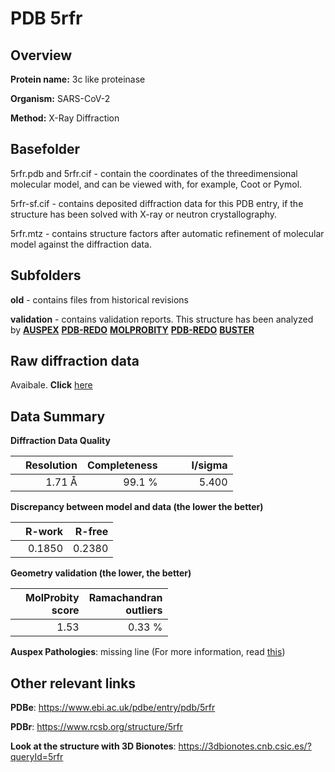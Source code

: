 # PDB 5rfr

## Overview

**Protein name:** 3c like proteinase

**Organism:** SARS-CoV-2

**Method:** X-Ray Diffraction

## Basefolder

5rfr.pdb and 5rfr.cif - contain the coordinates of the threedimensional molecular model, and can be viewed with, for example, Coot or Pymol.

5rfr-sf.cif - contains deposited diffraction data for this PDB entry, if the structure has been solved with X-ray or neutron crystallography.

5rfr.mtz - contains structure factors after automatic refinement of molecular model against the diffraction data.

## Subfolders



**old** - contains files from historical revisions

**validation** - contains validation reports. This structure has been analyzed by [**AUSPEX**](https://github.com/thorn-lab/coronavirus_structural_task_force/tree/master/pdb/3c_like_proteinase/SARS-CoV-2/5rfr/validation/auspex) [**PDB-REDO**](https://github.com/thorn-lab/coronavirus_structural_task_force/tree/master/pdb/3c_like_proteinase/SARS-CoV-2/5rfr/validation/pdb-redo) [**MOLPROBITY**](https://github.com/thorn-lab/coronavirus_structural_task_force/tree/master/pdb/3c_like_proteinase/SARS-CoV-2/5rfr/validation/molprobity) [**PDB-REDO**](https://github.com/thorn-lab/coronavirus_structural_task_force/blob/master/pdb/3c_like_proteinase/SARS-CoV-2/5rfr/validation/Xtriage_output.log) [**BUSTER**](https://www.globalphasing.com/buster/wiki/index.cgi?Covid19Pdb5RFR)

## Raw diffraction data

Avaibale. **Click** [here](https://zenodo.org/record/3731510) 

## Data Summary
**Diffraction Data Quality**

|   | Resolution | Completeness| I/sigma |
|---|-------------:|----------------:|--------------:|
|   |1.71 Å|99.1  %|<img width=50/>5.400|

**Discrepancy between model and data (the lower the better)**

|   | **R-work**| **R-free**   
|---|-------------:|----------------:|           
||  0.1850|  0.2380|

**Geometry validation (the lower, the better)**

|   |**MolProbity<br>score**| **Ramachandran<br>outliers** 
|---|-------------:|----------------:|
||  1.53|  0.33 %|

**Auspex Pathologies**: missing line (For more information, read [this](https://github.com/thorn-lab/coronavirus_structural_task_force/blob/master/pdb/3c_like_proteinase/SARS-CoV-2/5rfr/validation/auspex/5rfr_auspex_comments.txt))

 



## Other relevant links 
**PDBe**:  https://www.ebi.ac.uk/pdbe/entry/pdb/5rfr
 
**PDBr**: https://www.rcsb.org/structure/5rfr 

**Look at the structure with 3D Bionotes**: https://3dbionotes.cnb.csic.es/?queryId=5rfr

